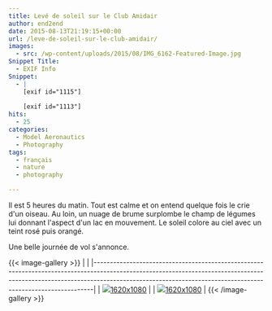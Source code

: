 ```yaml
---
title: Levé de soleil sur le Club Amidair
author: end2end
date: 2015-08-13T21:19:15+00:00
url: /leve-de-soleil-sur-le-club-amidair/
images:
  - src: /wp-content/uploads/2015/08/IMG_6162-Featured-Image.jpg
Snippet Title:
  - EXIF Info
Snippet:
  - |
    [exif id="1115"]
    
    [exif id="1113"]
hits:
  - 25
categories:
  - Model Aeronautics
  - Photography
tags:
  - français
  - nature
  - photography

---
```

Il est 5 heures du matin. Tout est calme et on entend quelque fois le crie d'un oiseau. Au loin, un nuage de brume surplombe le champ de légumes lui donnant l'aspect d'un lac en mouvement. Le soleil colore au ciel avec un teint rosé puis orangé.

Une belle journée de vol s'annonce.

<!--more-->

{{< image-gallery >}}
| <!-- -->                                                                                                                                                                                                                                 |
|------------------------------------------------------------------------------------------------------------------------------------------------------------------------------------------------------------------------------------------|
| [![](http://www.end2endzone.com/wp-content/uploads/2015/08/IMG_6162_LR5.jpg)](http://www.end2endzone.com/wp-content/uploads/2015/08/IMG_6162_LR5.jpg)[1620x1080](http://www.end2endzone.com/wp-content/uploads/2015/08/IMG_6162_LR5.jpg) |
| [![](http://www.end2endzone.com/wp-content/uploads/2015/08/IMG_6159_LR5.jpg)](http://www.end2endzone.com/wp-content/uploads/2015/08/IMG_6159_LR5.jpg)[1620x1080](http://www.end2endzone.com/wp-content/uploads/2015/08/IMG_6159_LR5.jpg) |
{{< /image-gallery >}}
